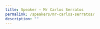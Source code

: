 ```yaml
---
title: Speaker – Mr Carlos Serratos
permalink: /speakers/mr-carlos-serratos/
description: ""
---
```

